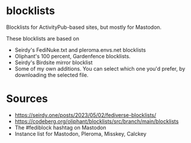 # blocklists
Blocklists for ActivityPub-based sites, but mostly for Mastodon.

These blocklists are based on
* Seirdy's FediNuke.txt and pleroma.envs.net blocklists
* Oliphant's 100 percent, Gardenfence blocklists.
* Seirdy's Birdsite mirror blocklist
* Some of my own additions.
You can select which one you'd prefer, by downloading the selected file.

# Sources
* https://seirdy.one/posts/2023/05/02/fediverse-blocklists/
* https://codeberg.org/oliphant/blocklists/src/branch/main/blocklists
* The #fediblock hashtag on Mastodon
* Instance list for Mastodon, Pleroma, Misskey, Calckey
